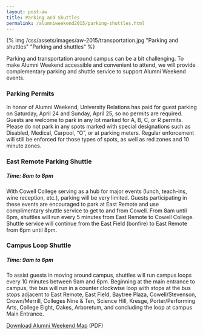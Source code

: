 ```yaml
---
layout: post-aw
title: Parking and Shuttles
permalink: /alumniweekend2015/parking-shuttles.html
---
```


{% img /css/assets/images/aw-2015/transportation.jpg "Parking and shuttles" "Parking and shuttles" %}

Parking and transportation around campus can be a bit challenging. To make Alumni Weekend accessible and convenient to attend, we will provide complementary parking and shuttle service to support Alumni Weekend events.

### Parking Permits

In honor of Alumni Weekend, University Relations has paid for guest parking on Saturday, April 24 and Sunday, April 25, so no permits are required. Guests are welcome to park in any lot marked for A, B, C, or R permits. Please do not park in any spots marked with special designations such as Disabled, Medical, Carpool, “O”, or at parking meters. Regular enforcement will still be enforced for those types of spots, as well as red zones and 10 minute zones.

### East Remote Parking Shuttle

##### Time: 8am to 8pm

With Cowell College serving as a hub for major events (lunch, teach-ins, wine reception, etc.), parking will be very limited. Guests participating in these events are encouraged to park at East Remote and use complimentary shuttle service to get to and from Cowell. From 8am until 6pm, shuttles will run every 5 minutes from East Remote to Cowell College. Shuttle service will continue from the East Field (bonfire) to East Remote from 6pm until 8pm.

### Campus Loop Shuttle

##### Time: 9am to 6pm

To assist guests in moving around campus, shuttles will run campus loops every 10 minutes between 9am and 6pm. Beginning at the main entrance to campus, the bus will run in a counter clockwise loop with stops at the bus stops adjacent to East Remote, East Field, Baytree Plaza, Cowell/Stevenson, Crown/Merrill, Colleges Nine & Ten, Science Hill, Kresge, Porter/Performing Arts, College Eight, Oakes, Arboretum, and concluding the loop at campus Main Entrance.

[Download Alumni Weekend Map](/css/assets/images/aw-2105/alumni-reunion-weekend-map.pdf) (PDF)


<!--
- Performing Arts Parking Lot (Lot 126)

- Social Science Lots at Colleges Nine and Ten (Lots 164, 165, 166)

Permits are required from 7 a.m. - 8:30 p.m., seven days a week.

Complimentary permits will be issued for these lots on Saturday, April 27. Staff will be onsite in the Performing Arts Lot (8 a.m. - 5 p.m.) and the Social Sciences Lots (5 p.m. - 7:30 p.m.) to distribute permits.

On Saturday, April 27, a special shuttle service will loop around campus from 11 a.m. to 4 p.m. 

Other Useful Information
Directions to UC Santa Cruz campus click here.

Nearby airport and shuttle information click here.
-->